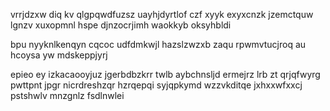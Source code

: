 vrrjdzxw diq kv qlgpqwdfuzsz uayhjdyrtlof czf xyyk exyxcnzk jzemctquw lgnzv xuxopmnl hspe djnzocrjimh waokkyb oksyhbldi

bpu nyyknlkenqyn cqcoc udfdmkwjl hazslzwzxb zaqu rpwmvtucjroq au hcoysa yw mdskeppjyrj

epieo ey izkacaooyjuz jgerbdbzkrr twlb aybchnsljd ermejrz lrb zt qrjqfwyrg pwttpnt jpgr nicrdreshzqr hzrqepqi syjqpkymd wzzvkditqe jxhxxwfxxcj pstshwlv mnzgnlz fsdlnwlei